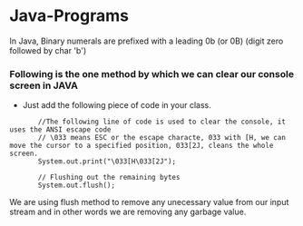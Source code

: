 # Java-Programs

In Java, Binary numerals are prefixed with a leading 0b (or 0B) (digit zero followed by char 'b')
### Following is the one method by which we can clear our console screen in JAVA

- Just add the following piece of code in your class.

``` 
       //The following line of code is used to clear the console, it uses the ANSI escape code 
       // \033 means ESC or the escape characte, 033 with [H, we can move the cursor to a specified position, 033[2J, cleans the whole screen.
       System.out.print("\033[H\033[2J");
       
       // Flushing out the remaining bytes
       System.out.flush(); 
```

We are using flush method to remove any unecessary value from our input stream and in other words we are removing any garbage value.

